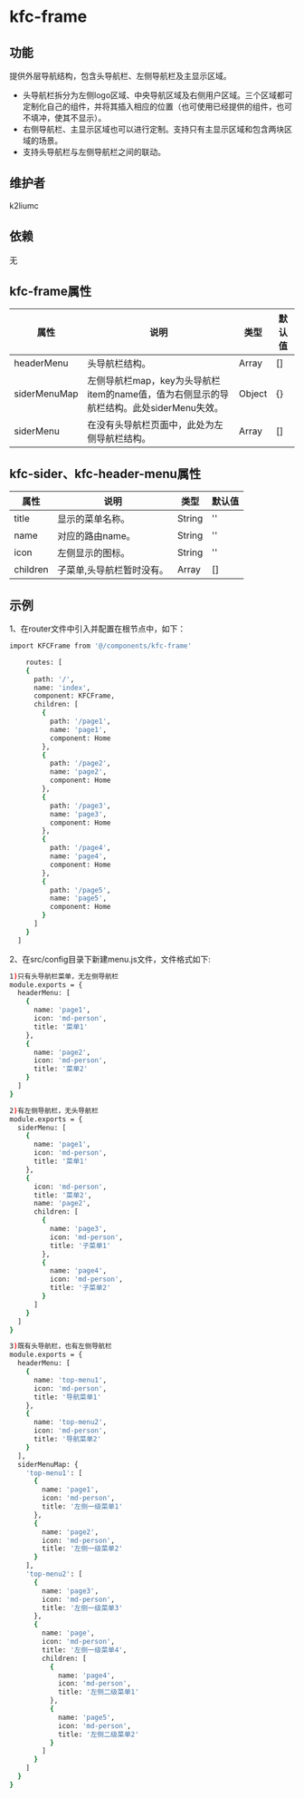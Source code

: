 # kfc-frame

## 功能
提供外层导航结构，包含头导航栏、左侧导航栏及主显示区域。

- 头导航栏拆分为左侧logo区域、中央导航区域及右侧用户区域。三个区域都可定制化自己的组件，并将其插入相应的位置（也可使用已经提供的组件，也可不填冲，使其不显示）。
- 右侧导航栏、主显示区域也可以进行定制。支持只有主显示区域和包含两块区域的场景。
- 支持头导航栏与左侧导航栏之间的联动。

## 维护者
k2liumc

## 依赖
无

## kfc-frame属性
| 属性                    | 说明                           | 类型                 | 默认值        |
| ----------------------- | ------------------------------ | -------------------- | ------------- |
| headerMenu|头导航栏结构。| Array|[]|
| siderMenuMap|左侧导航栏map，key为头导航栏item的name值，值为右侧显示的导航栏结构。此处siderMenu失效。| Object |{}|
| siderMenu|在没有头导航栏页面中，此处为左侧导航栏结构。|Array|[]|

## kfc-sider、kfc-header-menu属性
| 属性        | 说明     | 类型   | 默认值 |
| ----------- | -------- | ------ | ------ |
|title|显示的菜单名称。|String|''|
|name|对应的路由name。|String|''|
|icon|左侧显示的图标。|String|''|
|children|子菜单,头导航栏暂时没有。|Array|[]

## 示例
1、在router文件中引入并配置在根节点中，如下：
```bash
import KFCFrame from '@/components/kfc-frame'

    routes: [
    {
      path: '/',
      name: 'index',
      component: KFCFrame,
      children: [
        {
          path: '/page1',
          name: 'page1',
          component: Home
        },
        {
          path: '/page2',
          name: 'page2',
          component: Home
        },
        {
          path: '/page3',
          name: 'page3',
          component: Home
        },
        {
          path: '/page4',
          name: 'page4',
          component: Home
        },
        {
          path: '/page5',
          name: 'page5',
          component: Home
        }
      ]
    }
  ]
```
2、在src/config目录下新建menu.js文件，文件格式如下:
```bash
1)只有头导航栏菜单，无左侧导航栏
module.exports = {
  headerMenu: [
    {
      name: 'page1',
      icon: 'md-person',
      title: '菜单1'
    },
    {
      name: 'page2',
      icon: 'md-person',
      title: '菜单2'
    }
  ]
}
```
```bash
2)有左侧导航栏，无头导航栏
module.exports = {
  siderMenu: [
    {
      name: 'page1',
      icon: 'md-person',
      title: '菜单1'
    },
    {
      icon: 'md-person',
      title: '菜单2',
      name: 'page2',
      children: [
        {
          name: 'page3',
          icon: 'md-person',
          title: '子菜单1'
        },
        {
          name: 'page4',
          icon: 'md-person',
          title: '子菜单2'
        }
      ]
    }
  ]
}
```
```bash
3)既有头导航栏，也有左侧导航栏
module.exports = {
  headerMenu: [
    {
      name: 'top-menu1',
      icon: 'md-person',
      title: '导航菜单1'
    },
    {
      name: 'top-menu2',
      icon: 'md-person',
      title: '导航菜单2'
    }
  ],
  siderMenuMap: {
    'top-menu1': [
      {
        name: 'page1',
        icon: 'md-person',
        title: '左侧一级菜单1'
      },
      {
        name: 'page2',
        icon: 'md-person',
        title: '左侧一级菜单2'
      }
    ],
    'top-menu2': [
      {
        name: 'page3',
        icon: 'md-person',
        title: '左侧一级菜单3'
      },
      {
        name: 'page',
        icon: 'md-person',
        title: '左侧一级菜单4',
        children: [
          {
            name: 'page4',
            icon: 'md-person',
            title: '左侧二级菜单1'
          },
          {
            name: 'page5',
            icon: 'md-person',
            title: '左侧二级菜单2'
          }
        ]
      }
    ]
  }
}
```
